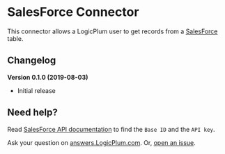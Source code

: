 # SalesForce Connector

This connector allows a LogicPlum user to get records from a [SalesForce](https://salesforce.com/) table.

## Changelog

**Version 0.1.0 (2019-08-03)**

* Initial release

## Need help?

Read [SalesForce API documentation](https://developer.salesforce.com/docs/api-explorer/sobject
) to find the `Base ID` and the `API key`.

Ask your question on [answers.LogicPlum.com](https://answers.logicplum.com). Or, [open an issue](https://github.com/logicplum/logicplum-contrib/issues).


